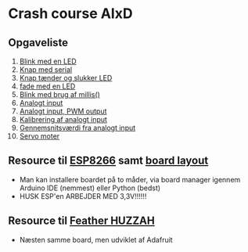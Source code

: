# Crash course AIxD

## Opgaveliste
1. [Blink med en LED](https://www.arduino.cc/en/Tutorial/Blink)
2. [Knap med serial](https://www.arduino.cc/en/Tutorial/DigitalReadSerial)
3. [Knap tænder og slukker LED](https://www.arduino.cc/en/Tutorial/Button)
4. [fade med en LED](https://www.arduino.cc/en/Tutorial/Fade)
5. [Blink med brug af millis()](https://www.arduino.cc/en/Tutorial/BlinkWithoutDelay)
8. [Analogt input](https://www.arduino.cc/en/Tutorial/AnalogInput)
9. [Analogt input, PWM output](https://www.arduino.cc/en/Tutorial/AnalogInOutSerial)
10. [Kalibrering af analogt input](https://www.arduino.cc/en/Tutorial/Calibration)
11. [Gennemsnitsværdi fra analogt input](https://www.arduino.cc/en/Tutorial/Smoothing)
12. [Servo moter](https://www.arduino.cc/en/Reference/Servo)


## Resource til [ESP8266](https://wiki.wemos.cc/tutorials:get_started:get_started_in_arduino) samt [board layout](http://escapequotes.net/wp-content/uploads/2016/02/d1-mini-esp8266-board-sh_fixled.jpg)
* Man kan installere boardet på to måder, via board manager igennem Arduino IDE (nemmest) eller Python (bedst)
* HUSK ESP'en ARBEJDER MED 3,3V!!!!!!

## Resource til [Feather HUZZAH](https://github.com/DDlabAU/IoT)
* Næsten samme board, men udviklet af Adafruit

